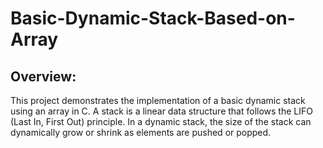 # Basic-Dynamic-Stack-Based-on-Array

## Overview:

This project demonstrates the implementation of a basic dynamic stack using an array in C. A stack is a linear data structure that follows the LIFO (Last In, First Out) principle. In a dynamic stack, the size of the stack can dynamically grow or shrink as elements are pushed or popped.
